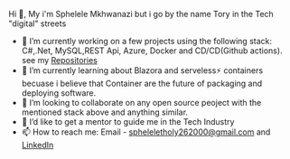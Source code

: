Hi  👋, My i'm Sphelele Mkhwanazi but i go by the name Tory in the Tech "digital" streets

- 🔭 I’m currently working on a few projects using the following stack: C#,.Net, MySQL,REST Api, Azure, Docker and CD/CD(Github actions). see my [Repositories](https://github.com/7ory?tab=repositories)
- 🌱 I’m currently learning about Blazora and serveless⚡ containers becuase i believe that Container are the future of packaging and deploying software.
- 👯 I’m looking to collaborate on any open source peoject with the mentioned stack above and anything similar.
- 🤔 I’d like to get a mentor to guide me  in the Tech Industry
- 📫 How to reach me: Email - spheleletholy262000@gmail.com and [LinkedIn](https://www.linkedin.com/in/s-phelele-mkhwanazi-63b294192/)

